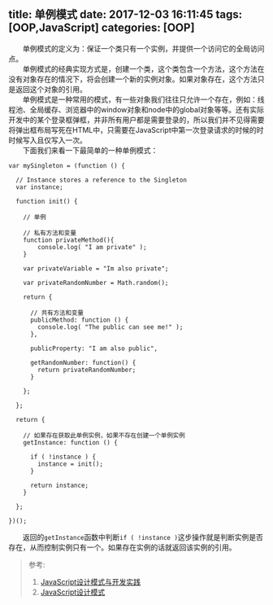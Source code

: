 title: 单例模式
date: 2017-12-03 16:11:45
tags: [OOP,JavaScript]
categories: [OOP]
---

&emsp;&emsp;单例模式的定义为：保证一个类只有一个实例，并提供一个访问它的全局访问点。    
&emsp;&emsp;单例模式的经典实现方式是，创建一个类，这个类包含一个方法，这个方法在没有对象存在的情况下，将会创建一个新的实例对象。如果对象存在，这个方法只是返回这个对象的引用。    
&emsp;&emsp;单例模式是一种常用的模式，有一些对象我们往往只允许一个存在，例如：线程池、全局缓存、浏览器中的window对象和node中的global对象等等。还有实际开发中的某个登录框弹框，并非所有用户都是需要登录的，所以我们并不见得需要将弹出框布局写死在HTML中，只需要在JavaScript中第一次登录请求的时候的时时候写入且仅写入一次。    
&emsp;&emsp;下面我们来看一下最简单的一种单例模式：    
```
var mySingleton = (function () {

  // Instance stores a reference to the Singleton
  var instance;

  function init() {

    // 单例

    // 私有方法和变量
    function privateMethod(){
        console.log( "I am private" );
    }

    var privateVariable = "Im also private";

    var privateRandomNumber = Math.random();

    return {

      // 共有方法和变量
      publicMethod: function () {
        console.log( "The public can see me!" );
      },

      publicProperty: "I am also public",

      getRandomNumber: function() {
        return privateRandomNumber;
      }

    };

  };

  return {

    // 如果存在获取此单例实例，如果不存在创建一个单例实例
    getInstance: function () {

      if ( !instance ) {
        instance = init();
      }

      return instance;
    }

  };

})();
```
&emsp;&emsp;返回的`getInstance`函数中判断`if ( !instance )`这步操作就是判断实例是否存在，从而控制实例只有一个。如果存在实例的话就返回该实例的引用。   

> 参考: 
> 1. [JavaScript设计模式与开发实践](https://book.douban.com/subject/26382780/) 
> 1. [JavaScript设计模式](https://book.douban.com/subject/26589719/) 
